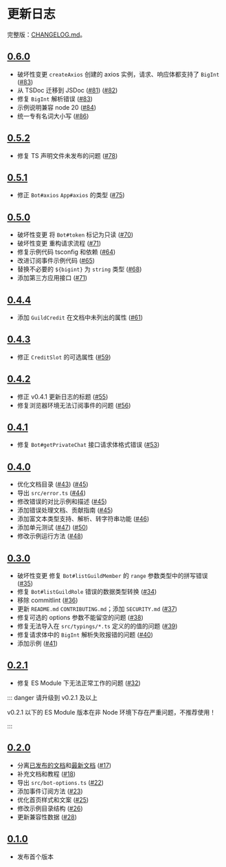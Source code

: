 # 更新日志

完整版：[CHANGELOG.md](https://github.com/DevOpen-Club/api-node-sdk/blob/main/CHANGELOG.md)。

## [0.6.0](https://github.com/DevOpen-Club/api-node-sdk/releases/tag/v0.6.0)

- <Badge type='warning'>破坏性变更</Badge> `createAxios` 创建的 axios 实例，请求、响应体都支持了 `BigInt` ([#83](https://github.com/DevOpen-Club/api-node-sdk/pull/83))
- 从 TSDoc 迁移到 JSDoc ([#81](https://github.com/DevOpen-Club/api-node-sdk/pull/81)) ([#82](https://github.com/DevOpen-Club/api-node-sdk/pull/82))
- 修复 `BigInt` 解析错误 ([#83](https://github.com/DevOpen-Club/api-node-sdk/pull/83))
- 示例说明兼容 node 20 ([#84](https://github.com/DevOpen-Club/api-node-sdk/pull/84))
- 统一专有名词大小写 ([#86](https://github.com/DevOpen-Club/api-node-sdk/pull/86))

## [0.5.2](https://github.com/DevOpen-Club/api-node-sdk/releases/tag/v0.5.2)

- 修复 TS 声明文件未发布的问题 ([#78](https://github.com/DevOpen-Club/api-node-sdk/pull/78))

## [0.5.1](https://github.com/DevOpen-Club/api-node-sdk/releases/tag/v0.5.1)

- 修正 `Bot#axios` `App#axios` 的类型 ([#75](https://github.com/DevOpen-Club/api-node-sdk/pull/75))

## [0.5.0](https://github.com/DevOpen-Club/api-node-sdk/releases/tag/v0.5.0)

- <Badge type='warning'>破坏性变更</Badge> 将 `Bot#token` 标记为只读 ([#70](https://github.com/DevOpen-Club/api-node-sdk/pull/70))
- <Badge type='warning'>破坏性变更</Badge> 重构请求流程 ([#71](https://github.com/DevOpen-Club/api-node-sdk/pull/71))
- 修复示例代码 tsconfig 和依赖 ([#64](https://github.com/DevOpen-Club/api-node-sdk/pull/64))
- 改进订阅事件示例代码 ([#65](https://github.com/DevOpen-Club/api-node-sdk/pull/65))
- 替换不必要的 `${bigint}` 为 `string` 类型 ([#68](https://github.com/DevOpen-Club/api-node-sdk/pull/68))
- 添加第三方应用接口 ([#71](https://github.com/DevOpen-Club/api-node-sdk/pull/71))

## [0.4.4](https://github.com/DevOpen-Club/api-node-sdk/releases/tag/v0.4.4)

- 添加 `GuildCredit` 在文档中未列出的属性 ([#61](https://github.com/DevOpen-Club/api-node-sdk/pull/61))

## [0.4.3](https://github.com/DevOpen-Club/api-node-sdk/releases/tag/v0.4.3)

- 修正 `CreditSlot` 的可选属性 ([#59](https://github.com/DevOpen-Club/api-node-sdk/pull/59))

## [0.4.2](https://github.com/DevOpen-Club/api-node-sdk/releases/tag/v0.4.2)

- 修正 v0.4.1 更新日志的标题 ([#55](https://github.com/DevOpen-Club/api-node-sdk/pull/55))
- 修复浏览器环境无法订阅事件的问题 ([#56](https://github.com/DevOpen-Club/api-node-sdk/pull/56))

## [0.4.1](https://github.com/DevOpen-Club/api-node-sdk/releases/tag/v0.4.1)


- 修复 `Bot#getPrivateChat` 接口请求体格式错误 ([#53](https://github.com/DevOpen-Club/api-node-sdk/pull/53))

## [0.4.0](https://github.com/DevOpen-Club/api-node-sdk/releases/tag/v0.4.0)

- 优化文档目录 ([#43](https://github.com/DevOpen-Club/api-node-sdk/pull/43)) ([#45](https://github.com/DevOpen-Club/api-node-sdk/pull/45))
- 导出 `src/error.ts` ([#44](https://github.com/DevOpen-Club/api-node-sdk/pull/44))
- 修改错误的对比示例和描述 ([#45](https://github.com/DevOpen-Club/api-node-sdk/pull/45))
- 添加错误处理文档、贡献指南 ([#45](https://github.com/DevOpen-Club/api-node-sdk/pull/45))
- 添加富文本类型支持、解析、转字符串功能 ([#46](https://github.com/DevOpen-Club/api-node-sdk/pull/46))
- 添加单元测试 ([#47](https://github.com/DevOpen-Club/api-node-sdk/pull/47)) ([#50](https://github.com/DevOpen-Club/api-node-sdk/pull/50))
- 修改示例运行方法 ([#48](https://github.com/DevOpen-Club/api-node-sdk/pull/48))

## [0.3.0](https://github.com/DevOpen-Club/api-node-sdk/releases/tag/v0.3.0)

- <Badge type='warning'>破坏性变更</Badge> 修复 `Bot#listGuildMember` 的 `range` 参数类型中的拼写错误 ([#35](https://github.com/DevOpen-Club/api-node-sdk/pull/35))
- 修复 `Bot#listGuildRole` 错误的数据类型转换 ([#34](https://github.com/DevOpen-Club/api-node-sdk/pull/34))
- 移除 commitlint ([#36](https://github.com/DevOpen-Club/api-node-sdk/pull/36))
- 更新 `README.md` `CONTRIBUTING.md`；添加 `SECURITY.md` ([#37](https://github.com/DevOpen-Club/api-node-sdk/pull/37))
- 修复可选的 options 参数不能留空的问题 ([#38](https://github.com/DevOpen-Club/api-node-sdk/pull/38))
- 修复无法导入在 `src/typings/*.ts` 定义的的值的问题 ([#39](https://github.com/DevOpen-Club/api-node-sdk/pull/39))
- 修复请求体中的 `BigInt` 解析失败报错的问题 ([#40](https://github.com/DevOpen-Club/api-node-sdk/pull/40))
- 添加示例 ([#41](https://github.com/DevOpen-Club/api-node-sdk/pull/41))

## [0.2.1](https://github.com/DevOpen-Club/api-node-sdk/releases/tag/v0.2.1)

- 修复 ES Module 下无法正常工作的问题 ([#32](https://github.com/DevOpen-Club/api-node-sdk/pull/32))

::: danger 请升级到 v0.2.1 及以上

v0.2.1 以下的 ES Module 版本在非 Node 环境下存在严重问题，不推荐使用！

:::

## [0.2.0](https://github.com/DevOpen-Club/api-node-sdk/releases/tag/v0.2.0)

- 分离[已发布的文档](https://fanbook-api-sdk.js.org/)和[最新文档](https://devopen-club.github.io/api-node-sdk/) ([#17](https://github.com/DevOpen-Club/api-node-sdk/pull/17))
- 补充文档和教程 ([#18](https://github.com/DevOpen-Club/api-node-sdk/pull/18))
- 导出 `src/bot-options.ts` ([#22](https://github.com/DevOpen-Club/api-node-sdk/pull/22))
- 添加事件订阅方法 ([#23](https://github.com/DevOpen-Club/api-node-sdk/pull/23))
- 优化首页样式和文案 ([#25](https://github.com/DevOpen-Club/api-node-sdk/pull/25))
- 修改示例目录结构 ([#26](https://github.com/DevOpen-Club/api-node-sdk/pull/26))
- 更新兼容性数据 ([#28](https://github.com/DevOpen-Club/api-node-sdk/pull/28))

## [0.1.0](https://github.com/DevOpen-Club/api-node-sdk/releases/tag/v0.1.0)

- 发布首个版本
